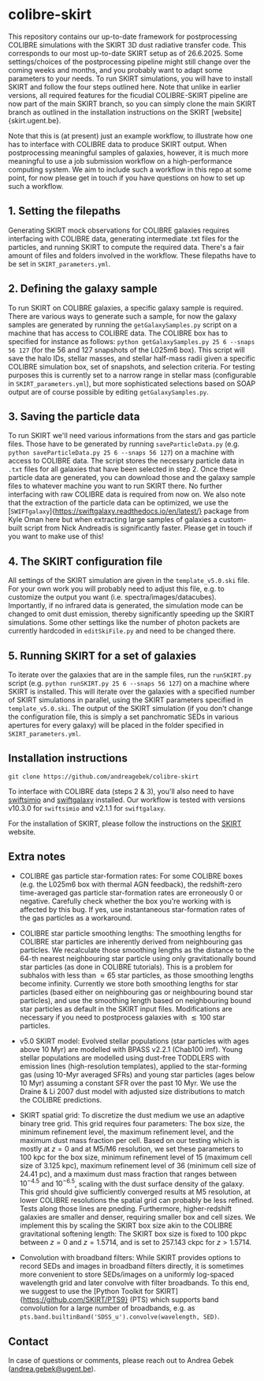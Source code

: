 # colibre-skirt
This repository contains our up-to-date framework for postprocessing COLIBRE simulations with the SKIRT 3D dust radiative transfer code. This corresponds to our most up-to-date SKIRT setup as of 26.6.2025. Some settings/choices of the postprocessing pipeline might still change over the coming weeks and months, and you probably want to adapt some parameters to your needs. To run SKIRT simulations, you will have to install SKIRT and follow the four steps outlined here. Note that unlike in earlier versions, all required features for the ficudial COLIBRE-SKIRT pipeline are now part of the main SKIRT branch, so you can simply clone the main SKIRT branch as outlined in the installation instructions on the SKIRT [website]{skirt.ugent.be}.

Note that this is (at present) just an example workflow, to illustrate how one has to interface with COLIBRE data to produce SKIRT output. When postprocessing meaningful samples of galaxies, however, it is much more meaningful to use a job submission workflow on a high-performance computing system. We aim to include such a workflow in this repo at some point, for now please get in touch if you have questions on how to set up such a workflow.

## 1. Setting the filepaths
Generating SKIRT mock observations for COLIBRE galaxies requires interfacing with COLIBRE data, generating intermediate .txt files for the particles, and running SKIRT to compute the required data. There's a fair amount of files and folders involved in the workflow. These filepaths have to be set in `SKIRT_parameters.yml`. 

## 2. Defining the galaxy sample
To run SKIRT on COLIBRE galaxies, a specific galaxy sample is required. There are various ways to generate such a sample, for now the galaxy samples are generated by running the `getGalaxySamples.py` script on a machine that has access to COLIBRE data. The COLIBRE box has to specified for instance as follows: `python getGalaxySamples.py 25 6 --snaps 56 127` (for the 56 and 127 snapshots of the L025m6 box). This script will save the halo IDs, stellar masses, and stellar half-mass radii given a specific COLIBRE simulation box, set of snapshots, and selection criteria. For testing purposes this is currently set to a narrow range in stellar mass (configurable in `SKIRT_parameters.yml`), but more sophisticated selections based on SOAP output are of course possible by editing `getGalaxySamples.py`.

## 3. Saving the particle data
To run SKIRT we'll need various informations from the stars and gas particle files. Those have to be generated by running `saveParticleData.py` (e.g. `python saveParticleData.py 25 6 --snaps 56 127`) on a machine with access to COLIBRE data. The script stores the necessary particle data in `.txt` files for all galaxies that have been selected in step 2. Once these particle data are generated, you can download those and the galaxy sample files to whatever machine you want to run SKIRT there. No further interfacing with raw COLIBRE data is required from now on. We also note that the extraction of the particle data can be optimized, we use the [`SWIFTgalaxy`]{https://swiftgalaxy.readthedocs.io/en/latest/} package from Kyle Oman here but when extracting large samples of galaxies a custom-built script from Nick Andreadis is significantly faster. Please get in touch if you want to make use of this!

## 4. The SKIRT configuration file
All settings of the SKIRT simulation are given in the `template_v5.0.ski` file. For your own work you will probably need to adjust this file, e.g. to customize the output you want (i.e. spectra/images/datacubes). Importantly, if no infrared data is generated, the simulation mode can be changed to omit dust emission, thereby significantly speeding up the SKIRT simulations. Some other settings like the number of photon packets are currently hardcoded in `editSkiFile.py` and need to be changed there.

## 5. Running SKIRT for a set of galaxies
To iterate over the galaxies that are in the sample files, run the `runSKIRT.py` script (e.g. `python runSKIRT.py 25 6 --snaps 56 127`) on a machine where SKIRT is installed. This will iterate over the galaxies with a specified number of SKIRT simulations in parallel, using the SKIRT parameters specified in `template_v5.0.ski`. The output of the SKIRT simulation (if you don't change the configuration file, this is simply a set panchromatic SEDs in various apertures for every galaxy) will be placed in the folder specified in `SKIRT_parameters.yml`.

## Installation instructions

`git clone https://github.com/andreagebek/colibre-skirt`

To interface with COLIBRE data (steps 2 & 3), you'll also need to have [swiftsimio](https://github.com/SWIFTSIM/swiftsimio) and [swiftgalaxy](https://github.com/SWIFTSIM/swiftgalaxy) installed. Our workflow is tested with versions v10.3.0 for `swiftsimio` and v2.1.1 for `swiftgalaxy`.

For the installation of SKIRT, please follow the instructions on the [SKIRT](https://skirt.ugent.be/root/_home.html) website.

## Extra notes

- COLIBRE gas particle star-formation rates: For some COLIBRE boxes (e.g. the L025m6 box with thermal AGN feedback), the redshift-zero time-averaged gas particle star-formation rates are erroneously 0 or negative. Carefully check whether the box you're working with is affected by this bug. If yes, use instantaneous star-formation rates of the gas particles as a workaround.

- COLIBRE star particle smoothing lengths: The smoothing lengths for COLIBRE star particles are inherently derived from neighbouring gas particles. We recalculate those smoothing lengths as the distance to the 64-th nearest neighbouring star particle using only gravitationally bound star particles (as done in COLIBRE tutorials). This is a problem for subhalos with less than $\approx65$ star particles, as those smoothing lengths become infinity. Currently we store both smoothing lengths for star particles (based either on neighbouring gas or neighbouring bound star particles), and use the smoothing length based on neighbouring bound star particles as default in the SKIRT input files. Modifications are necessary if you need to postprocess galaxies with $\lesssim100$ star particles.

- v5.0 SKIRT model: Evolved stellar populations (star particles with ages above 10 Myr) are modelled with BPASS v2.2.1 (Chab100 imf). Young stellar populations are modelled using dust-free TODDLERS with emission lines (high-resolution templates), applied to the star-forming gas (using 10-Myr averaged SFRs) and young star particles (ages below 10 Myr) assuming a constant SFR over the past 10 Myr. We use the Draine & Li 2007 dust model with adjusted size distributions to match the COLIBRE predictions.

- SKIRT spatial grid: To discretize the dust medium we use an adaptive binary tree grid. This grid requires four parameters: The box size, the minimum refinement level, the maximum refinement level, and the maximum dust mass fraction per cell. Based on our testing which is mostly at $z=0$ and at M5/M6 resolution, we set these parameters to 100 kpc for the box size, minimum refinement level of 15 (maximum cell size of 3.125 kpc), maximum refinement level of 36 (minimum cell size of 24.41 pc), and a maximum dust mass fraction that ranges between $10^{-4.5}$ and $10^{-6.5}$, scaling with the dust surface density of the galaxy. This grid should give sufficiently converged results at M5 resolution, at lower COLIBRE resolutions the spatial grid can probably be less refined. Tests along those lines are pneding. Furthermore, higher-redshift galaxies are smaller and denser, requiring smaller box and cell sizes. We implement this by scaling the SKIRT box size akin to the COLIBRE gravitational softening length: The SKIRT box size is fixed to 100 pkpc between $z=0$ and $z=1.5714$, and is set to 257.143 ckpc for $z>1.5714$.

- Convolution with broadband filters: While SKIRT provides options to record SEDs and images in broadband filters directly, it is sometimes more convenient to store SEDs/images on a uniformly log-spaced wavelength grid and later convolve with filter broadbands. To this end, we suggest to use the [Python Toolkit for SKIRT]{https://github.com/SKIRT/PTS9} (PTS) which supports band convolution for a large number of broadbands, e.g. as `pts.band.builtinBand('SDSS_u').convolve(wavelength, SED)`. 

## Contact
In case of questions or comments, please reach out to Andrea Gebek (andrea.gebek@ugent.be).